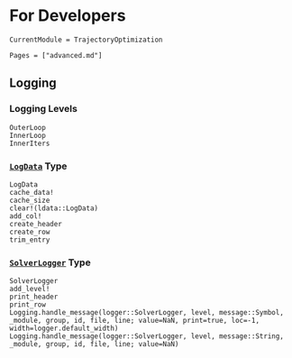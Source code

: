 # For Developers
```@meta
CurrentModule = TrajectoryOptimization
```

```@contents
Pages = ["advanced.md"]
```

## Logging

### Logging Levels
```@docs
OuterLoop
InnerLoop
InnerIters
```

### [`LogData`](@ref) Type
```@docs
LogData
cache_data!
cache_size
clear!(ldata::LogData)
add_col!
create_header
create_row
trim_entry
```

### [`SolverLogger`](@ref) Type
```@docs
SolverLogger
add_level!
print_header
print_row
Logging.handle_message(logger::SolverLogger, level, message::Symbol, _module, group, id, file, line; value=NaN, print=true, loc=-1, width=logger.default_width)
Logging.handle_message(logger::SolverLogger, level, message::String, _module, group, id, file, line; value=NaN)
```
